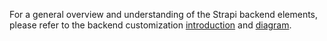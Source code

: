 For a general overview and understanding of the Strapi backend elements, please refer to the backend customization [introduction](/dev-docs/backend-customization) and [diagram](/dev-docs/backend-customization#diagram).
